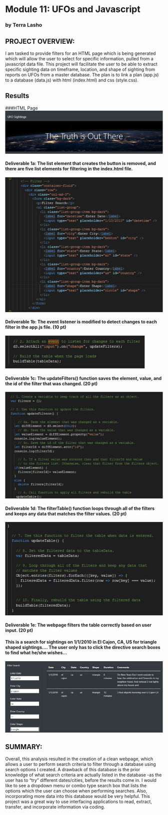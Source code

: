 # Module 11: UFOs and Javascript

### by Terra Lasho

## PROJECT OVERVIEW:
I am tasked to provide filters for an HTML page which is being generated which will allow the user to select for specific information, pulled from a javascript data file.  This project will facilitate the user to be able to extract specific sighting data on timeframe, location, and shape of sighting from reports on UFOs from a master database.  The plan is to link a plan (app.js) to a database (data.js) with html (index.html) and css (style.css).
## Results
###HTML Page
![](https://github.com/Beetleee/UFOs/blob/main/images/D1_1.png)
#### Deliverable 1a: The list element that creates the button is removed, and there are five list elements for filtering in the index.html file.
![](https://github.com/Beetleee/UFOs/blob/main/images/D1_2.png)
#### Deliverable 1b: The event listener is modified to detect changes to each filter in the app.js file. (10 pt)
![](https://github.com/Beetleee/UFOs/blob/main/images/D1_3.png)
#### Deliverable 1c: The updateFilters() function saves the element, value, and the id of the filter that was changed. (20 pt)
![](https://github.com/Beetleee/UFOs/blob/main/images/D1_4.png)
#### Deliverable 1d: The filterTable() function loops through all of the filters and keeps any data that matches the filter values. (20 pt)
![](https://github.com/Beetleee/UFOs/blob/main/images/D1_5.png)
#### Deliverable 1e: The webpage filters the table correctly based on user input. (20 pt)
#### This is a search for sightings on 1/1/2010 in El Cajon, CA, US for triangle shaped sightings…. The user only has to click the directive search boxes to find what he/she wishes…
![](https://github.com/Beetleee/UFOs/blob/main/images/D1_6.png)

## SUMMARY:
Overall, this analysis resulted in the creation of a clean webpage, which allows a user to perform search criteria to filter through a database using search options I created.  A drawback of this database is the prior knowledge of what search criteria are actually listed in the database -as the user has to “try” different dates/cities, before the results come in.  I would like to see a dropdown menu or combo type search box that lists the options which the user can choose when performing searches.  Also, incorporating more data into this database would be very helpful.  This project was a great way to use interfacing applications to read, extract, transfer, and incorporate information via coding.
